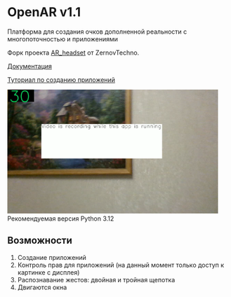 # OpenAR v1.1
Платформа для создания очков дополненной реальности с многопоточностью и приложениями

Форк проекта [AR_headset](https://github.com/ZernovTechno/AR_headset) от ZernovTechno. 

[Документация](docs/docs.md)

[Туториал по созданию приложений](docs/tutorials/apps/index.md)

<img src="docs/pics/recording.png" width="480" title="Screenshot of OpenAR running" alt="Скриншот интерфейса"/>
Рекомендуемая версия Python 3.12

## Возможности
1. Создание приложений
2. Контроль прав для приложений (на данный момент только доступ к картинке с дисплея)
3. Распознавание жестов: двойная и тройная щепотка
4. Двигаются окна
